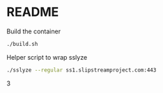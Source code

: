 README
======

Build the container

```bash
./build.sh
```

Helper script to wrap sslyze

```bash
./sslyze --regular ss1.slipstreamproject.com:443
```
3
